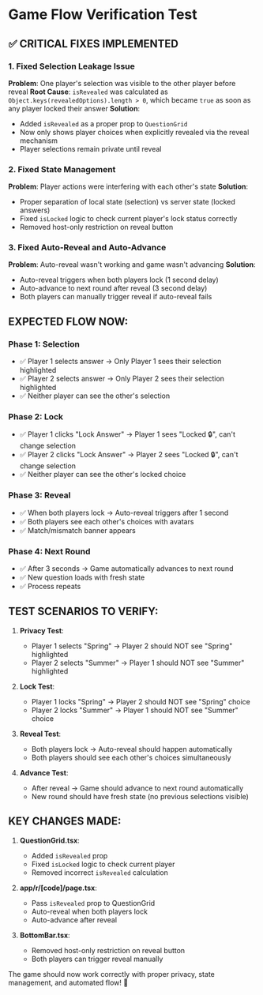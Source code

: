 # Game Flow Verification Test

## ✅ **CRITICAL FIXES IMPLEMENTED**

### **1. Fixed Selection Leakage Issue**

**Problem**: One player's selection was visible to the other player before reveal
**Root Cause**: `isRevealed` was calculated as `Object.keys(revealedOptions).length > 0`, which became `true` as soon as any player locked their answer
**Solution**:

- Added `isRevealed` as a proper prop to `QuestionGrid`
- Now only shows player choices when explicitly revealed via the reveal mechanism
- Player selections remain private until reveal

### **2. Fixed State Management**

**Problem**: Player actions were interfering with each other's state
**Solution**:

- Proper separation of local state (selection) vs server state (locked answers)
- Fixed `isLocked` logic to check current player's lock status correctly
- Removed host-only restriction on reveal button

### **3. Fixed Auto-Reveal and Auto-Advance**

**Problem**: Auto-reveal wasn't working and game wasn't advancing
**Solution**:

- Auto-reveal triggers when both players lock (1 second delay)
- Auto-advance to next round after reveal (3 second delay)
- Both players can manually trigger reveal if auto-reveal fails

## **EXPECTED FLOW NOW:**

### **Phase 1: Selection**

- ✅ Player 1 selects answer → Only Player 1 sees their selection highlighted
- ✅ Player 2 selects answer → Only Player 2 sees their selection highlighted
- ✅ Neither player can see the other's selection

### **Phase 2: Lock**

- ✅ Player 1 clicks "Lock Answer" → Player 1 sees "Locked 🔒", can't change selection
- ✅ Player 2 clicks "Lock Answer" → Player 2 sees "Locked 🔒", can't change selection
- ✅ Neither player can see the other's locked choice

### **Phase 3: Reveal**

- ✅ When both players lock → Auto-reveal triggers after 1 second
- ✅ Both players see each other's choices with avatars
- ✅ Match/mismatch banner appears

### **Phase 4: Next Round**

- ✅ After 3 seconds → Game automatically advances to next round
- ✅ New question loads with fresh state
- ✅ Process repeats

## **TEST SCENARIOS TO VERIFY:**

1. **Privacy Test**:
   - Player 1 selects "Spring" → Player 2 should NOT see "Spring" highlighted
   - Player 2 selects "Summer" → Player 1 should NOT see "Summer" highlighted

2. **Lock Test**:
   - Player 1 locks "Spring" → Player 2 should NOT see "Spring" choice
   - Player 2 locks "Summer" → Player 1 should NOT see "Summer" choice

3. **Reveal Test**:
   - Both players lock → Auto-reveal should happen automatically
   - Both players should see each other's choices simultaneously

4. **Advance Test**:
   - After reveal → Game should advance to next round automatically
   - New round should have fresh state (no previous selections visible)

## **KEY CHANGES MADE:**

1. **QuestionGrid.tsx**:
   - Added `isRevealed` prop
   - Fixed `isLocked` logic to check current player
   - Removed incorrect `isRevealed` calculation

2. **app/r/[code]/page.tsx**:
   - Pass `isRevealed` prop to QuestionGrid
   - Auto-reveal when both players lock
   - Auto-advance after reveal

3. **BottomBar.tsx**:
   - Removed host-only restriction on reveal button
   - Both players can trigger reveal manually

The game should now work correctly with proper privacy, state management, and automated flow! 🎉
